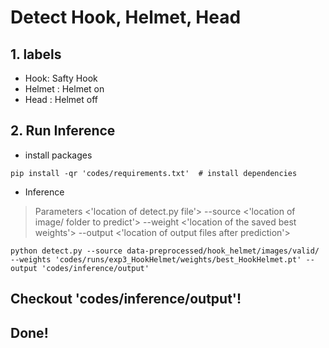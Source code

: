 # Detect Hook, Helmet, Head
## 1. labels
- Hook: Safty Hook
- Helmet : Helmet on
- Head : Helmet off

## 2. Run Inference
- install packages
```
pip install -qr 'codes/requirements.txt'  # install dependencies
```
- Inference
> Parameters 
 > <'location of detect.py file'>
 > --source <'location of image/ folder to predict'>
 > --weight <'location of the saved best weights'>
 > --output <'location of output files after prediction'>


```
python detect.py --source data-preprocessed/hook_helmet/images/valid/ --weights 'codes/runs/exp3_HookHelmet/weights/best_HookHelmet.pt' --output 'codes/inference/output'

```

## Checkout 'codes/inference/output'!
## Done!
